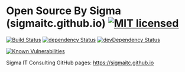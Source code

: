 # Open Source By Sigma (sigmaitc.github.io) [![MIT licensed](https://img.shields.io/badge/license-MIT-blue.svg)](https://raw.githubusercontent.com/SigmaITC/sigmaitc.github.io/master/LICENSE)
[![Build Status](https://travis-ci.org/SigmaITC/sigmaitc.github.io.svg?branch=master)](https://travis-ci.org/SigmaITC/sigmaitc.github.io)
[![dependency Status](https://david-dm.org/SigmaITC/sigmaitc.github.io.svg)](https://david-dm.org/SigmaITC/sigmaitc.github.io)
[![devDependency Status](https://david-dm.org/SigmaITC/sigmaitc.github.io/dev-status.svg)](https://david-dm.org/SigmaITC/sigmaitc.github.io#info=devDependencies)

[![Known Vulnerabilities](https://snyk.io/test/github/SigmaITC/sigmaitc.github.io/badge.svg)](https://snyk.io/test/github/SigmaITC/sigmaitc.github.io)

Sigma IT Consulting GitHub pages: https://sigmaitc.github.io
